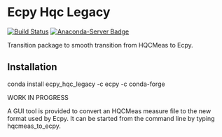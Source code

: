 Ecpy Hqc Legacy
===============

[![Build Status](https://travis-ci.org/Ecpy/ecpy_hqc_legacy.svg?branch=master)](https://travis-ci.org/Ecpy/ecpy_hqc_legacy)
[![Anaconda-Server Badge](https://anaconda.org/ecpy/ecpy_hqc_legacy/badges/version.svg)](https://anaconda.org/ecpy/ecpy_hqc_legacy)

Transition package to smooth transition from HQCMeas to Ecpy.

Installation
------------

conda install ecpy_hqc_legacy -c ecpy -c conda-forge

WORK IN PROGRESS

A GUI tool is provided to convert an HQCMeas measure file to the new format used
by Ecpy. It can be started from the command line by typing hqcmeas_to_ecpy.
